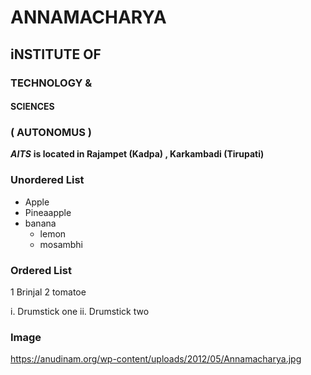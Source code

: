 # ANNAMACHARYA 
## iNSTITUTE OF 
### TECHNOLOGY &
#### SCIENCES

### ( AUTONOMUS )

***AITS***  **is located in Rajampet (Kadpa) , Karkambadi (Tirupati)**
### Unordered List
* Apple
* Pineaapple
* banana
  * lemon
  * mosambhi
  
### Ordered List  
1 Brinjal
2 tomatoe

  i. Drumstick one
  ii. Drumstick two


### Image
https://anudinam.org/wp-content/uploads/2012/05/Annamacharya.jpg
